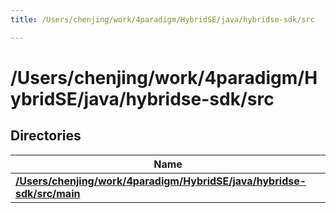 ```yaml
---
title: /Users/chenjing/work/4paradigm/HybridSE/java/hybridse-sdk/src

---
```

# /Users/chenjing/work/4paradigm/HybridSE/java/hybridse-sdk/src

## Directories

| Name           |
| -------------- |
| **[/Users/chenjing/work/4paradigm/HybridSE/java/hybridse-sdk/src/main](/hybridse/usage/api/java/Files/dir_90f9d588602c93d08d39a856227ff788.md#dir-/users/chenjing/work/4paradigm/hybridse/java/hybridse-sdk/src/main)**  |







